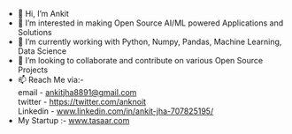 - 👋 Hi, I’m Ankit  
- 👀 I’m interested in making Open Source AI/ML powered Applications and Solutions
- 🌱 I’m currently working with Python, Numpy, Pandas, Machine Learning, Data Science
- 💞️ I’m looking to collaborate and contribute on various Open Source Projects<br>
- 📫 Reach Me via:-<br>
            email - ankitjha8891@gmail.com<br>
            twitter - https://twitter.com/anknoit<br>
            Linkedin - www.linkedin.com/in/ankit-jha-707825195/<br>
- My Startup :- www.tasaar.com

<!---
Anknoit/Anknoit is a ✨ special ✨ repository because its `README.md` (this file) appears on your GitHub profile.
You can click the Preview link to take a look at your changes.
--->
